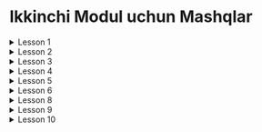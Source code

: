 # Ikkinchi Modul uchun Mashqlar

<details>
<summary>Lesson 1</summary>
<ul>
<details>
<summary>1. Book Class - Oson</summary>

* Kitob classini yarating
* Nomi, Muallifi, SahifaSoni nomli fieldlari bo'lsin
* Nom, muallifi, sahifaSoni malumotlarini chiqaruvchi
  print method bo'lsin va ekranga malumotlar chiqarilsin

</details>
</ul>

<ul>
<details>
<summary>2. Kalkulator class - Qiyin</summary>

* Kalkulator classi yaratilsin
* 2ta sonni saqlovchi first va second , belgi saqlovchi sign va natijani saqlochi result fieldi bo'lsin
* calculate methodi bo'lsin . First va second methodi sign orqali qiymatlarni hisoblasin.
  Masalan: signni qiymati ( + ) bo'ladigan bo'lsa first va secondni yi'gindisini resultga o'zlashtirsin;
* Print methodi ham bo'lsin. Malumotlarni "first sign second = result" ko'rinishida chop etsin

</details>
</ul>

<ul>
<details>
<summary>3. Todo Class - Juda Qiyin</summary>

* Todo Classi yaratilsin
* Nomi, tugash muddatini anglatuvchi day(kun),
  bajarilgani yoki yo'qligini bildiradigan isComplete(bajarilganmi),
  todo ni o'chirilgan yoki yo'qligini bildiruchi isDeleted(o'chirilganmi) nomli fieldlari bo'lsin.
* done(bajarildi), deleted(o'chirildi) va malumotlarni "Nomi day isCompleted" ko'rinishida print nomli methodlari bo'
  lsin.
* objectlar massivda saqlansin va ochilmaganlarini consolega chizing.

</details>
</ul>

</details>
<details>
<summary>Lesson 2</summary>

<h3> Har bir topshiriq com.pdp.online.task.number o'ziga hos package yo'llarida yozilsin!</h3>

Masalan: com.pdp.online.task.one.Rectangle, com.pdp.online.task.two.User
<ul>
<details>
<summary>1. Rectangle(to'rtburchak) Class - Oson</summary>

* Width, height va result fieldlari bo'lgan Rectangle classini encapsulation prinsipi asosida yarating
* result ga to'rtburchakning yuzi hisoblanib o'zlashtiradigan calculate methodi bo'lsin
* "width * height = reult" ko'rinishida consolega chop etilsin.

</details>
</ul>
<ul>
<details>
<summary>2. User Class - Oson</summary>

* Ism, Familya, PhoneNumber, Age va isMale fieldlari bo'lgan User classini encapsulation prinsipi asosida yarating
* "Ismi: Familya Ism, yoshi: age, telefoni raqami: phoneNumber, Jinsi: isMale" ko'rinishida consolega chop etilsin.

</details>
</ul>
<ul>
<details>
<summary>3. ClassRoom Class - Qiyin</summary>

* roomNumber,teacherName,teacherPhoneNumber, studentName (bittadan ko'p bo'ladi) va studentCount
  fieldlari bo'lgan ClassRoom classini encapsulation prinsipi asosida yarating
* Malumotlar console orqali kiritilsin.
* roomnumber, teacherNmae va studentlarini chop eting

</details>
</ul>
<ul>
<details>
<summary>3. Pen Class - Juda Qiyin</summary>

* miqdor,clicked va oneLetter fieldlari bo'lgan Pen Classi encapsulation prinsplariga asoslangan holda yaratilsin.
* Miqdor -> ruchkani siyohi qanchaligi
* Clicked -> ruchka bosilganmi yoki yo'q
* OneLetter -> bitta harf uchun qancha siyoh ketishi
* write methodi orqali ruchka yoshishni boshlasin. Katta harf yozilganda kichkina harfga qaraganda
  2 barobar siyoh sarflasin, agarda bo'sh joy keladigan bo'lsa siyoh sarflanmasin. Agar siyoh tugasa ruchka yozishdan
  to'xtasin va yozilgan text consolega chiqarilsin.

</details>
</ul>
</details>
<details>
<summary> Lesson 3 </summary>
<ul>
<details>
<summary>1.Topshiriq - Oson</summary>

<img src="../needed_sources/model2-lesson3-task1.png" alt="not found">

Rasmbda berilgan struktura asosida classlarni yarating.
</details>
</ul>
<ul>
<details>
<summary>2.Topshiriq - Juda Qiyin</summary>

<img src="../needed_sources/model2-lesson3-task3.png" alt="not found">

* Rasmbda berilgan struktura asosida classlarni yarating.
* Bir necha Student objectlar dan tashkil topgan massiv yarating
* Studentdan yangi object yarating va osha object massiv ichida teng bolgan
  objectni topib, massiv ichidan topilgan Student objectini passwordini o'zgartiring.
* Ozgartiryapganda oldPassword oldingi passwordga teng bo'lsa yangisini o'zlashtiring

</details>
</ul>
<ul>
<details>
<summary>3.Topshiriq - Oson</summary>

<img src="../needed_sources/model2-lesson3-task3.png" alt="not found">

* Rasmbda berilgan struktura asosida classlarni yarating.
* Bir necha Student objectlar dan tashkil topgan massiv yarating
* Studentdan yangi object yarating va osha object massiv ichida teng bolgan
  objectni topib, massiv ichidan topilgan Student objectini passwordini o'zgartiring.
* Ozgartiryapganda oldPassword oldingi passwordga teng bo'lsa yangisini o'zlashtiring

</details>
</ul>
</details>
<details>
<summary>Lesson 4</summary>
<ul>
<details>
<summary>1.Topshiriq - Oson</summary>

<p>Har xil shaklarning premetrini hisoblovchi methodlari bor bo'lgan 
Figure classini polymorphismni overloading usulini qo’llagan holda yarating: </p>

* To'g'ri to'rtburchak(2 ta son beriladi)
* Uchburchak (3 ta son beriladi)
* Kvadrat (1 ta son beriladi)
* BeshBurchak (5 ta son beriladi)

</details>
</ul>
<ul>
<details>
<summary>2.Topshiriq - Qiyin</summary>

<p> Math classini o'zimiz polymorphism dan foydalanib yaratish. </br> 
MyMath classini yarating. 2 ta sonni qoshuvchi methodlarni overloading qiling</p>

* matn va sonni ni qo'shadigan
* matn va double ni qo'shadigan
* matn va matn ni qo'shadigan
* son va sonni ni qo'shadigan
* double va double ni qo'shadigan
* double va sonni ni qo'shadigan

</details>
</ul>
<ul>
<details>
<summary>3.Topshiriq - Oson</summary>

<img src="../needed_sources/243.png" alt="not found">
<p>Rasmda berilgan struktura asosida klasslarni yarating. work() methodini overriding usulida amalga oshiring.</p>

</details>
</ul>
<ul>
<details>
<summary>4.Topshiriq - Oson</summary>

<img src="../needed_sources/244.png" alt="not found">
<p>Rasmda berilgan struktura asosida klasslarni yarating. live() va eat() methodlarini overriding usulida amalga oshiring.</p>

</details>
</ul>
</details>
<details>
<summary>Lesson 5</summary>
<ul>
<details>
<summary>1.Topshiriq - Oson</summary>

* Person abstract classini yarating undan, Student,Techaer,Parent classlari extend oladin;
* Person classida name,phone,speak(),walk() methodlari bo'lsin;

</details>
</ul>

<ul>
<details>
<summary>2.Topshiriq - Qiyin</summary>

* Animal, Pet, Wild interfacelarini yarating;
* Lion, Dog, Cat, Bird classlarini yarating;
* Lion classi Animal va Wild interfacelaridan voris olsin;
* Dog va Cat classlari Animal va Ped interfacelaridan voris olsin
* Bird clasi esa faqat Animal interfacedan voris olsin

</details>
</ul>

<ul>
<details>
<summary>3.Topshiriq - Qiyin</summary>

* Texnika marker interfaceni yarating .
* Texnika interfacedan ndan Vehicle and Equipment abstract classlari voris olsin .
* Malibu, Spark classlari Vehicledan classidan voris olsin .
* WashingMachine va Television classlari Equipmentdan voris olsin .

</details>
</ul>

</details>

<details>
<summary>Lesson 6</summary>
<ul>
<details>
<summary>1.Topshiriq - Oson</summary>

* BigInteger classidan foydalanib kichkin calculator dasturini yasang .

</details>
</ul>
<ul>
<details>
<summary>2.Topshiriq - Oson</summary>

* BigDecimal classidan foydalanib kichkin pullarni valyuta boyicha almashtiradigan dastur yarating .
* Qiymatlarni esa String wrapper classiga berib qiymatni uzunligi bilan ekranga chiqaring

</details>
</ul>
<ul>
<details>
<summary>3.Topshiriq - Qiyin</summary>

* Parent classini yarating uning ichida bitta static va static bo'lmagan inner sinf yarating.
  Har bir inner class ichida bethod yaratib ularning ichida local inner class yarating

</details>
</ul>
</details>

<details>
<summary>Lesson 8</summary>

<ul>
<details>
<summary>1.Topshiriq - Oson</summary>

* Name,Author,PageCount,PriceBook fieldlari bo'lgan record classini yarating
* Object yaratib har birini ekranga chiqaring
* Object yaratilyapganda Compact constructorda berilgan qiymatlarni tekshiring
* Name va Auther bo'sh textga yoki nullga teng bo'ladigan bo'lsa yoki pageCount 0 dan kichim bo'ladigan bo'lsa
  xatolik haqida ekranga chiqarib keyin yaratilgan objectni chiqaring

</details>
</ul>

<ul>
<details>
<summary>2.Topshiriq - Oson</summary>

* regionName,DistrictName,homeNumber fieldlari bo'lgan Locatioin record classini yarating
* Name,Phone fieldlari va Location record classi bo'lgan User classini yarating
* Oldin ularga instance block orqali default qiymatlar bering Object yaratilganda qiymat berilmasa default qiymatni
  oladigan qiling
* va qiymatni ekranga chop eting

</details>
</ul>

</details>

<details>
<summary>Lesson 9</summary>

<ul>
<details>
<summary>1.Topshiriq - Qiyin</summary>

* O'lchamlarni saqlovchi Size nomli Enum classi yarating unda S,M,X,XL qiymatlari bo'lsin.
* Jinslarni saqlash uchun Gender Enumini yarating unda MALE,FEMALE qiymatlari bo'lsin
* Clothes nomli class yarating unda rangi va Size enumini ham saqlang
* Class yaratyapganda asosiy qoidalariga etibor bering
* Bir nechta Clothes classidan object yaratib ularni hammasini var keywordli o'zgaruvchilarga saqlang
* Hammasini ekranga chop eting

</details>
</ul>

<ul>
<details>
<summary>2.Topshiriq - Qiyin</summary>

* Asosit logikalar yozish uchun Application classini yarating.
* run() methodida hamma logikalar joylashtirilsin.
* Bu classni ishlatish uchun Singleton design patternidan foydalaning
* Buning uchun class ichida instance yaratuvchi va qaytaruvchi method yarating.
* Phone classini yarating name,model enum classi va storage fieldlarini salvochi
* Model enumida PHONE,SAMSUNG,REDMI qiymatlari bo'lsin
* instance orqali run methodini ishga tushuring

</details>
</ul>

</details>

<details>
<summary>Lesson 10</summary>

### Yakuniy Project
### Juda Qiyin

<img src="../needed_sources/2101.png">

* Pasword va Userlarni saqlaydigan map yarating
* User dan 1.kirish yoki 2.registeratsiya qilish tanlovlarini so'rang
* Registratsiyani yani 2 ni bossa user malumotlarini to'ldirsin
* user kiritgan password Map da bo'ladigan bo'lsa
* InvalidPasswordExceptionni tashlang uni catching qilib message ni ekranga chiqaring
* Agar user 1 ni kirishni bossa Systemega kiryapganda userni passwordini so'rang
* shunaqa passwordli user mapdan topilsa agar topilmasa
* DontHaveAccessExceptionni tashlaydigan
* va u exceptionni tutib messageini ekranga print qiling
* Questionlarni saqlovchi list bo'lsin
* Systemaga muaffaqiyatli kirgan user Student yoki User bo'ladigan bo'lsa unga 2ta menu 1. Start, 2. Exit lar chiqsin
* Question listini bir ma bir "questionText -> answer text" ko'rinishida chop eting.
* Masalan :  2+2 = ? -> 1. 3 , 2. 5 , 3. 4,  4. 9
  Agar user 1 ni tanlasa demak 3 javobini bergan bo'ladi
* User tanlagan answerini anwer listdan toping va
* QuesitionText va answer ni saqlaydigan userAnswers mapiga saqlab keting
* Quiz oxirida userAnswers mapini "questionText siz tanlagan answer isCorrect" ko'rinishida ekranga chop eting
* Har safar question chop etilganda userdan answerl
* Agar systemaga kirgan Techer bo'ladigan bo'lsa quiz o'zgartirishlar kirita olsin yani
  unga 1.Create Quiz, 2. Delete Quiz, 3. Update Quiz, 4. List Quiz, 5. Exit tanlovlari berilsin
* 1 ni bosganda yangi question kirita olsin bir nechta natogri answer va togri answer bilan
* 2 ni bosganda questionni o'chira olsin
* 3 ni bosganda questionni update qila olsin
* 4 ni bosganda question listidagi elementlarni forEach orqali ekranga chop etilsin
* 5 ni bosganda systemadan chiqib ketsin.
* Package, Class, method, fieldlarga doc yozing va javaDoc generate qiling  
</details>

